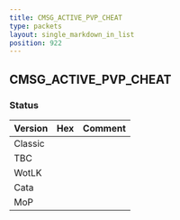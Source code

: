 ```yaml
---
title: CMSG_ACTIVE_PVP_CHEAT
type: packets
layout: single_markdown_in_list
position: 922
---
```


## CMSG_ACTIVE_PVP_CHEAT

### Status

Version    | Hex        | Comment
---------- | ---------- | ---------- 
Classic    |            |
TBC        |            |
WotLK      |            |
Cata       |            |
MoP        |            |